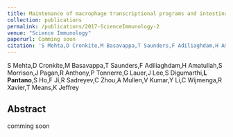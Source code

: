 ```yaml
---
title: Maintenance of macrophage transcriptional programs and intestinal homeostasis by epigenetic reader SP140
collection: publications
permalink: /publications/2017-ScienceImmunology-2
venue: "Science Immunology"
paperurl: Comming soon
citation: 'S Mehta,D Cronkite,M Basavappa,T Saunders,F Adiliaghdam,H Amatullah,S Morrison,J Pagan,R Anthony,P Tonnerre,G Lauer,J Lee,S Digumarthi,**L Pantano**,S Ho,F Ji,R Sadreyev,C Zhou,A Mullen,V Kumar,Y Li,C Wijmenga,R Xavier,T Means,K Jeffrey (2017) Maintenance of macrophage transcriptional programs and intestinal homeostasis by epigenetic reader SP140 <i>Science Immunology</i>'
---
```


S Mehta,D Cronkite,M Basavappa,T Saunders,F Adiliaghdam,H Amatullah,S Morrison,J Pagan,R Anthony,P Tonnerre,G Lauer,J Lee,S Digumarthi,**L Pantano**,S Ho,F Ji,R Sadreyev,C Zhou,A Mullen,V Kumar,Y Li,C Wijmenga,R Xavier,T Means,K Jeffrey
## Abstract
comming soon

